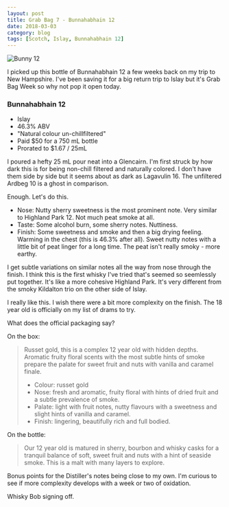 ```yaml
---
layout: post
title: Grab Bag 7 - Bunnahabhain 12
date: 2018-03-03
category: blog
tags: [Scotch, Islay, Bunnahabhain 12]
---
```


![Bunny 12]({{site.baseurl}}/images/2018-03-03-bunnahabhain.jpg)

I picked up this bottle of Bunnahabhain 12 a few weeks back on my trip to New Hampshire. I've been saving it for a big return trip to Islay but it's Grab Bag Week so why not pop it open today.

### Bunnahabhain 12

* Islay
* 46.3% ABV
* "Natural colour un-chillfiltered"
* Paid $50 for a 750 mL bottle
* Prorated to $1.67 / 25mL

I poured a hefty 25 mL pour neat into a Glencairn. I'm first struck by how dark this is for being non-chill filtered and naturally colored. I don't have them side by side but it seems about as dark as Lagavulin 16. The unfiltered Ardbeg 10 is a ghost in comparison.

Enough. Let's do this.

* Nose: Nutty sherry sweetness is the most prominent note. Very similar to Highland Park 12. Not much peat smoke at all.
* Taste: Some alcohol burn, some sherry notes. Nuttiness.
* Finish: Some sweetness and smoke and then a big drying feeling. Warming in the chest (this is 46.3% after all). Sweet nutty notes with a little bit of peat linger for a long time. The peat isn't really smoky - more earthy.

I get subtle variations on similar notes all the way from nose through the finish. I think this is the first whisky I've tried that's seemed so seemlessly put together. It's like a more cohesive Highland Park. It's very different from the smoky Kildalton trio on the other side of Islay.

I really like this. I wish there were a bit more complexity on the finish. The 18 year old is officially on my list of drams to try.

What does the official packaging say?

On the box:

> Russet gold, this is a complex 12 year old with hidden depths. Aromatic fruity floral scents with the most subtle hints of smoke prepare the palate for sweet fruit and nuts with vanilla and caramel finale.
>
> * Colour: russet gold  
> * Nose: fresh and aromatic, fruity floral with hints of dried fruit and a subtle prevalence of smoke.  
> * Palate: light with fruit notes, nutty flavours with a sweetness and slight hints of vanilla and caramel.  
> * Finish: lingering, beautifully rich and full bodied.

On the bottle:

> Our 12 year old is matured in sherry, bourbon and whisky casks for a tranquil balance of soft, sweet fruit and nuts with a hint of seaside smoke. This is a malt with many layers to explore.

Bonus points for the Distiller's notes being close to my own. I'm curious to see if more complexity develops with a week or two of oxidation.

Whisky Bob signing off.
